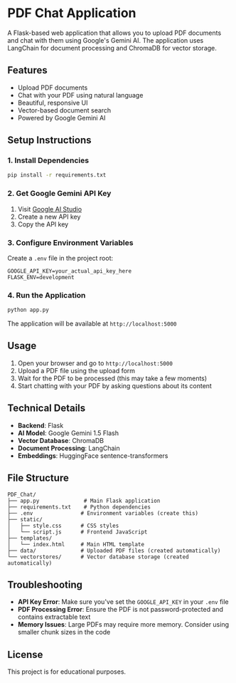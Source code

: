 # PDF Chat Application

A Flask-based web application that allows you to upload PDF documents and chat with them using Google's Gemini AI. The application uses LangChain for document processing and ChromaDB for vector storage.

## Features

- Upload PDF documents
- Chat with your PDF using natural language
- Beautiful, responsive UI
- Vector-based document search
- Powered by Google Gemini AI

## Setup Instructions

### 1. Install Dependencies

```bash
pip install -r requirements.txt
```

### 2. Get Google Gemini API Key

1. Visit [Google AI Studio](https://makersuite.google.com/app/apikey)
2. Create a new API key
3. Copy the API key

### 3. Configure Environment Variables

Create a `.env` file in the project root:

```env
GOOGLE_API_KEY=your_actual_api_key_here
FLASK_ENV=development
```

### 4. Run the Application

```bash
python app.py
```

The application will be available at `http://localhost:5000`

## Usage

1. Open your browser and go to `http://localhost:5000`
2. Upload a PDF file using the upload form
3. Wait for the PDF to be processed (this may take a few moments)
4. Start chatting with your PDF by asking questions about its content

## Technical Details

- **Backend**: Flask
- **AI Model**: Google Gemini 1.5 Flash
- **Vector Database**: ChromaDB
- **Document Processing**: LangChain
- **Embeddings**: HuggingFace sentence-transformers

## File Structure

```
PDF_Chat/
├── app.py              # Main Flask application
├── requirements.txt    # Python dependencies
├── .env               # Environment variables (create this)
├── static/
│   ├── style.css      # CSS styles
│   └── script.js      # Frontend JavaScript
├── templates/
│   └── index.html     # Main HTML template
├── data/              # Uploaded PDF files (created automatically)
└── vectorstores/      # Vector database storage (created automatically)
```

## Troubleshooting

- **API Key Error**: Make sure you've set the `GOOGLE_API_KEY` in your `.env` file
- **PDF Processing Error**: Ensure the PDF is not password-protected and contains extractable text
- **Memory Issues**: Large PDFs may require more memory. Consider using smaller chunk sizes in the code

## License

This project is for educational purposes.